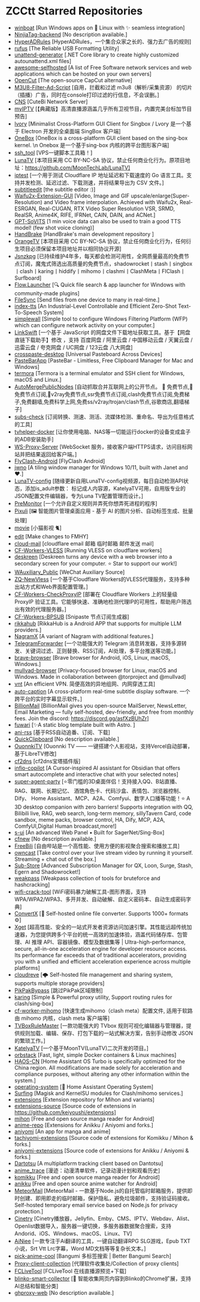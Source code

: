 # ZCCtt Starred Repositories

- [winboat](https://github.com/TibixDev/winboat)	[Run Windows apps on 🐧 Linux with ✨ seamless integration]
- [NinjiaTag-backend](https://github.com/zhzhzhy/NinjiaTag-backend)	[No description available.]
- [HyperADRules](https://github.com/Lynricsy/HyperADRules)	[HyperADRules，一个集合众家之长的、强力去广告的规则]
- [rufus](https://github.com/pbatard/rufus)	[The Reliable USB Formatting Utility]
- [unattend-generator](https://github.com/cschneegans/unattend-generator)	[.NET Core library to create highly customized autounattend.xml files]
- [awesome-selfhosted](https://github.com/awesome-selfhosted/awesome-selfhosted)	[A list of Free Software network services and web applications which can be hosted on your own servers]
- [OpenCut](https://github.com/OpenCut-app/OpenCut)	[The open-source CapCut alternative]
- [M3U8-Filter-Ad-Script](https://github.com/ltxlong/M3U8-Filter-Ad-Script)	[自用，拦截和过滤 m3u8（解析/采集资源） 的切片（插播）广告，同时在console打印过滤的行信息，不会误删。]
- [CNS](https://github.com/mmmdbybyd/CNS)	[CuteBi Network Server]
- [myIPTV](https://github.com/suxuang/myIPTV)	[【典藏版】高清直播源涵盖几乎所有卫视节目，内置完美台标加节目预告]
- [lvory](https://github.com/xiaoxhao/lvory)	[Minimalist Cross-Platform GUI Client for Singbox / Lvory 是一个基于 Electron 开发的全桌面端 SingBox 客户端]
- [OneBox](https://github.com/OneOhCloud/OneBox)	[OneBox is a cross-platform GUI client based on the sing-box kernel. \n Onebox 是一个基于sing-box 内核的跨平台图形客户端]
- [ssh_tool](https://github.com/eooce/ssh_tool)	[VPS一键脚本工具箱！]
- [LunaTV](https://github.com/laboratorys/LunaTV)	[本项目采用 CC BY-NC-SA 协议，禁止任何商业化行为。原项目地址：https://github.com/MoonTechLab/LunaTV]
- [iptest](https://github.com/Kwisma/iptest)	[一个用于测试 Cloudflare IP 地址延迟和下载速度的 Go 语言工具。支持并发检测、延迟过滤、下载测速，并将结果导出为 CSV 文件。]
- [subtitleedit](https://github.com/SubtitleEdit/subtitleedit)	[the subtitle editor :)]
- [Waifu2x-Extension-GUI](https://github.com/AaronFeng753/Waifu2x-Extension-GUI)	[Video, Image and GIF upscale/enlarge(Super-Resolution) and Video frame interpolation. Achieved with Waifu2x,  Real-ESRGAN, Real-CUGAN, RTX Video Super Resolution VSR, SRMD, RealSR, Anime4K, RIFE, IFRNet, CAIN, DAIN,  and ACNet.]
- [GPT-SoVITS](https://github.com/RVC-Boss/GPT-SoVITS)	[1 min voice data can also be used to train a good TTS model! (few shot voice cloning)]
- [HandBrake](https://github.com/HandBrake/HandBrake)	[HandBrake's main development repository ]
- [OrangeTV](https://github.com/djteang/OrangeTV)	[本项目采用 CC BY-NC-SA 协议，禁止任何商业化行为，任何衍生项目必须保留本项目地址并以相同协议开源]
- [Jsnzkpg](https://github.com/Jsnzkpg/Jsnzkpg)	[已持续维护4年多，每天都会检测可用性，全网质量最高的免费节点订阅，魔鬼式筛选出高质量的免费节点，shadowrocket丨stash丨singbox丨clash丨karing丨hiddify丨mihomo丨clashmi丨ClashMeta丨FIClash丨Surfboard]
- [Flow.Launcher](https://github.com/Flow-Launcher/Flow.Launcher)	[:mag: Quick file search & app launcher for Windows with community-made plugins]
- [FileSync](https://github.com/polius/FileSync)	[Send files from one device to many in real-time.]
- [index-tts](https://github.com/index-tts/index-tts)	[An Industrial-Level Controllable and Efficient Zero-Shot Text-To-Speech System]
- [simplewall](https://github.com/henrypp/simplewall)	[Simple tool to configure Windows Filtering Platform (WFP) which can configure network activity on your computer.]
- [LinkSwift](https://github.com/hmjz100/LinkSwift)	[一个基于 JavaScript 的网盘文件下载地址获取工具。基于【网盘直链下载助手】修改 ，支持 百度网盘 / 阿里云盘 / 中国移动云盘 / 天翼云盘 / 迅雷云盘 / 夸克网盘 / UC网盘 / 123云盘 八大网盘]
- [crosspaste-desktop](https://github.com/CrossPaste/crosspaste-desktop)	[Universal Pasteboard Across Devices]
- [PasteBarApp](https://github.com/PasteBar/PasteBarApp)	[PasteBar - Limitless, Free Clipboard Manager for Mac and Windows]
- [termora](https://github.com/TermoraDev/termora)	[Termora is a terminal emulator and SSH client for Windows, macOS and Linux.]
- [AutoMergePublicNodes](https://github.com/chengaopan/AutoMergePublicNodes)	[自动抓取合并互联网上的公开节点。 🚀 免费节点,🚀免费节点订阅,🚀v2ray免费节点,ssr免费节点订阅,clash免费节点订阅,免费梯子,免费翻墙,免费科学上网,免费ss/v2ray/trojan/clash节点,谷歌商店,翻墙梯子]
- [subs-check](https://github.com/beck-8/subs-check)	[订阅转换、测速、测活、流媒体检测、重命名、导出为任意格式的工具]
- [tvhelper-docker](https://github.com/wukongdaily/tvhelper-docker)	[让你使用电脑、NAS等一切能运行docker的设备变成盒子的ADB安装助手]
- [WS-Proxy-Server](https://github.com/liaodiansm/WS-Proxy-Server)	[WebSocket 服务，接收客户端HTTPS请求，访问目标网站并把结果返回给客户端。]
- [FlyClash-Android](https://github.com/GtxFury/FlyClash-Android)	[FlyClash Android]
- [jwno](https://github.com/agent-kilo/jwno)	[A tiling window manager for Windows 10/11, built with Janet and ❤️.]
- [LunaTV-config](https://github.com/hafrey1/LunaTV-config)	[随缘更新自用LunaTV-config视频源，每日自动检测API状态，添加is_adult参数： 标记成人内容源，KatelyaTV可用，自用版专业的JSON配置文件编辑器，专为Luna TV配置管理而设计。]
- [PreMonitor](https://github.com/PrelinaMontelli/PreMonitor)	[一个允许自定义规则并弄死你想弄死进程的程序]
- [Pixuli](https://github.com/trueLoving/Pixuli)	[🖼️ 智能图片管理桌面应用 - 基于 AI 的图片分析、自动标签生成、批量处理]
- [movie](https://github.com/waifu-project/movie)	[小猫影视 🐈]
- [edit](https://github.com/fmhy/edit)	[Make changes to FMHY]
- [cloud-mail](https://github.com/eoao/cloud-mail)	[cloudflare email 邮箱  临时邮箱 邮件发送 mail]
- [CF-Workers-VLESS](https://github.com/eooce/CF-Workers-VLESS)	[Running VLESS on cloudflare workers]
- [deskreen](https://github.com/pavlobu/deskreen)	[Deskreen turns any device with a web browser into a secondary screen for your computer. ⭐️ Star to support our work!]
- [WAuxiliary_Public](https://github.com/HdShare/WAuxiliary_Public)	[WeChat Auxiliary Source]
- [ZQ-NewVless](https://github.com/BAYUEQI/ZQ-NewVless)	[一个基于Cloudflare Workers的VLESS代理服务，支持多种出站方式和Web界面配置管理。]
- [CF-Workers-CheckProxyIP](https://github.com/cmliu/CF-Workers-CheckProxyIP)	[部署在 Cloudflare Workers 上的轻量级 ProxyIP 验证工具。它能够快速、准确地检测代理IP的可用性，帮助用户筛选出有效的代理服务器。]
- [CF-Workers-BPSUB](https://github.com/cmliu/CF-Workers-BPSUB)	[Snipaste 节点订阅生成器]
- [rikkahub](https://github.com/rikkahub/rikkahub)	[RikkaHub is a Android APP that supports for multiple LLM providers.]
- [NagramX](https://github.com/risin42/NagramX)	[A variant of Nagram with additional features.]
- [TelegramForwarder](https://github.com/Heavrnl/TelegramForwarder)	[一个功能强大的 Telegram 消息转发器，支持多源转发、关键词过滤、正则替换、RSS订阅，AI处理，多平台推送等功能。]
- [brave-browser](https://github.com/brave/brave-browser)	[Brave browser for Android, iOS, Linux, macOS, Windows.]
- [mullvad-browser](https://github.com/mullvad/mullvad-browser)	[Privacy-focused browser for Linux, macOS and Windows. Made in collaboration between @torproject and @mullvad]
- [vnt](https://github.com/vnt-dev/vnt)	[An efficient VPN. 简便高效的异地组网、内网穿透工具]
- [auto-caption](https://github.com/HiMeditator/auto-caption)	[A cross-platform real-time subtitle display software. 一个跨平台的实时字幕显示软件。]
- [BillionMail](https://github.com/aaPanel/BillionMail)	[BillionMail gives you open-source MailServer, NewsLetter,  Email Marketing — fully self-hosted, dev-friendly, and free from monthly fees. Join the discord: https://discord.gg/asfXzBUhZr]
- [fuwari](https://github.com/saicaca/fuwari)	[✨A static blog template built with Astro. ]
- [ani-rss](https://github.com/wushuo894/ani-rss)	[基于RSS自动追番、订阅、下载]
- [QuickClipboard](https://github.com/mosheng1/QuickClipboard)	[No description available.]
- [OuonnkiTV](https://github.com/Ouonnki/OuonnkiTV)	[Ouonnki TV —— 一键搭建个人影视站，支持Vercel自动部署，基于LibreTV修改]
- [cf2dns](https://github.com/gacjie/cf2dns)	[cf2dns宝塔插件版]
- [infio-copilot](https://github.com/infiolab/infio-copilot)	[A Cursor-inspired AI assistant for Obsidian that offers smart autocomplete and interactive chat with your selected notes]
- [super-agent-party](https://github.com/heshengtao/super-agent-party)	[⭐零门槛的3D桌面伴侣！支持接入QQ、B站直播、RAG、联网、长期记忆、 酒馆角色卡、代码沙盒、表情包、浏览器控制、Dify、 Home Assistant、MCP、A2A、Comfyui、数字人口播等功能！⭐ A 3D desktop companion with zero barriers! Supports integration with QQ, Bilibili live, RAG, web search, long-term memory, sillyTavern Card, code sandbox, meme packs, browser control, HA, Dify, MCP, A2A, ComfyUI,Digital Human broadcast,more!]
- [s-ui](https://github.com/alireza0/s-ui)	[An advanced Web Panel • Built for SagerNet/Sing-Box]
- [cfnew](https://github.com/byJoey/cfnew)	[No description available.]
- [FreeBili](https://github.com/rango886/FreeBili)	[自由哔站是一个高性能、使用方便的影视聚合搜索和播放工具]
- [owncast](https://github.com/owncast/owncast)	[Take control over your live stream video by running it yourself.  Streaming + chat out of the box.]
- [Sub-Store](https://github.com/sub-store-org/Sub-Store)	[Advanced Subscription Manager for QX, Loon, Surge, Stash, Egern and Shadowrocket!]
- [weakpass](https://github.com/zzzteph/weakpass)	[Weakpass collection of tools for bruteforce and hashcracking]
- [wifi-crack-tool](https://github.com/baihengaead/wifi-crack-tool)	[WiFi密码暴力破解工具-图形界面，支持WPA/WPA2/WPA3、多开并发、自动破解、自定义密码本、自动生成密码字典]
- [ConvertX](https://github.com/C4illin/ConvertX)	[💾 Self-hosted online file converter. Supports 1000+ formats ⚙️]
- [Xget](https://github.com/xixu-me/Xget)	[超高性能、安全的一站式开发者资源访问加速引擎。其性能远超传统加速器，为您提供跨多个平台的统一高效的加速体验，涵盖代码储存库、包管理、AI 推理 API、容器镜像、模型及数据集等 | Ultra-high-performance, secure, all-in-one acceleration engine for developer resource access. Its performance far exceeds that of traditional accelerators, providing you with a unified and efficient acceleration experience across multiple platforms]
- [cloudreve](https://github.com/cloudreve/cloudreve)	[🌩 Self-hosted file management and sharing system, supports multiple storage providers]
- [PikPakBypass](https://github.com/oureveryday/PikPakBypass)	[跳过PikPak区域限制]
- [karing](https://github.com/KaringX/karing)	[Simple & Powerful proxy utility, Support routing rules for clash/sing-box]
- [cf-worker-mihomo](https://github.com/Kwisma/cf-worker-mihomo)	[快速生成mihomo（clash  meta）配置文件,  适用于软路由 mihomo 内核，clash meta 客户端等]
- [TVBoxRuleMaster](https://github.com/xMydev/TVBoxRuleMaster)	[一款功能强大的 TVbox 规则可视化编辑器与管理器，提供规则加载、编辑、保存、打包下载的一站式解决方案，告别手动修改 JSON 的繁琐工作。]
- [KatelyaTV](https://github.com/katelya77/KatelyaTV)	[一个基于MoonTV(LunaTV)二次开发的项目。]
- [orbstack](https://github.com/orbstack/orbstack)	[Fast, light, simple Docker containers & Linux machines]
- [HAOS-CN](https://github.com/ha-china/HAOS-CN)	[Home Assistant OS Turbo is specifically optimized for the China region. All modifications are made solely for acceleration and compliance purposes, without altering any other information within the system.]
- [operating-system](https://github.com/home-assistant/operating-system)	[:beginner: Home Assistant Operating System]
- [Surfing](https://github.com/GitMetaio/Surfing)	[Magisk and KernelSU modules for  Clash/mihomo services.]
- [extensions](https://github.com/keiyoushi/extensions)	[Extension repository for Mihon and variants]
- [extensions-source](https://github.com/keiyoushi/extensions-source)	[Source code of extensions in https://github.com/keiyoushi/extensions]
- [mihon](https://github.com/mihonapp/mihon)	[Free and open source manga reader for Android]
- [anime-repo](https://github.com/sochaku/anime-repo)	[Extensions for Anikku / Aniyomi and forks.]
- [aniyomi](https://github.com/aniyomiorg/aniyomi)	[An app for manga and anime]
- [tachiyomi-extensions](https://github.com/yuzono/tachiyomi-extensions)	[Source code of extensions for Komikku / Mihon & forks.]
- [aniyomi-extensions](https://github.com/yuzono/aniyomi-extensions)	[Source code of extensions for Anikku / Aniyomi & forks.]
- [Dartotsu](https://github.com/aayush2622/Dartotsu)	[A multiplatform tracking client based on Dantotsu]
- [anime_trace](https://github.com/linyi102/anime_trace)	[漫迹：动漫清单软件，记录动漫计划和观看历史]
- [komikku](https://github.com/komikku-app/komikku)	[Free and open source manga reader for Android]
- [anikku](https://github.com/komikku-app/anikku)	[Free and open source anime watcher for Android]
- [MeteorMail](https://github.com/lbjlaq/MeteorMail)	[MeteorMail - 一款基于Node.js的自托管临时邮箱服务，提供即时创建、即用即走的临时邮箱，保护隐私，避免垃圾邮件，支持验证码接收。Self-hosted temporary email service based on Node.js for privacy protection.]
- [Cinetry](https://github.com/gstory0404/Cinetry)	[Cinetry播放器，Jellyfin、Emby、CMS、IPTV、Webdav、Alist、Openlist数据导入，服务器一键切换，多服务器数据聚合搜索，支持Andorid、iOS、Windows、macOS、Linux、TV]
- [AiNiee](https://github.com/NEKOparapa/AiNiee)	[一款专注于Ai翻译的工具，一键自动翻译RPG SLG游戏，Epub TXT小说，Srt Vtt Lrc字幕，Word MD文档等等复杂长文本。]
- [pick-anime-cool](https://github.com/Ezer015/pick-anime-cool)	[Bangumi 多标签搜索 | Better Bangumi Search]
- [Proxy-client-collection](https://github.com/snow-moonlight1/Proxy-client-collection)	[代理软件收集处/Collection of proxy clients]
- [FCLiveTool](https://github.com/FHWWC/FCLiveTool)	[FCLiveTool 在线直播源预览+下载]
- [blinko-smart-collector](https://github.com/tangchunwu/blinko-smart-collector)	[🚀 智能收集网页内容到Blinko的Chrome扩展，支持AI总结和智能分类]
- [ghproxy-web](https://github.com/oopsunix/ghproxy-web)	[No description available.]
